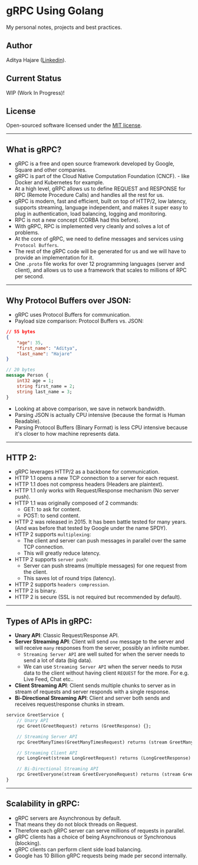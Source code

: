 # gRPC Using Golang
My personal notes, projects and best practices.

## Author
Aditya Hajare ([Linkedin](https://in.linkedin.com/in/aditya-hajare)).

## Current Status
WIP (Work In Progress)!

## License
Open-sourced software licensed under the [MIT license](http://opensource.org/licenses/MIT).

-----------

## What is gRPC?
- gRPC is a free and open source framework developed by Google, Square and other companies.
- gRPC is part of the Cloud Native Computation Foundation (CNCF). - like Docker and Kubernetes for example.
- At a high level, gRPC allows us to define REQUEST and RESPONSE for RPC (Remote Procedure Calls) and handles all the rest for us.
- gRPC is modern, fast and efficient, built on top of HTTP/2, low latency, supports streaming, language independent, and makes it super easy to plug in authentication, load balancing, logging and monitoring.
- RPC is not a new concept (CORBA had this before).
- With gRPC, RPC is implemented very cleanly and solves a lot of problems.
- At the core of gRPC, we need to define messages and services using `Protocol Buffers`.
- The rest of the gRPC code will be generated for us and we will have to provide an implementation for it.
- One `.proto` file works for over 12 programming languages (server and client), and allows us to use a framework that scales to millions of RPC per second.

-----------

## Why Protocol Buffers over JSON:
- gRPC uses Protocol Buffers for communication.
- Payload size comparison: Protocol Buffers vs. JSON:
```json
// 55 bytes
{
    "age": 35,
    "first_name": "Aditya",
    "last_name": "Hajare"
}
```
```proto
// 20 bytes
message Person {
    int32 age = 1;
    string first_name = 2;
    string last_name = 3;
}
```
- Looking at above comparison, we save in network bandwidth.
- Parsing JSON is actually CPU intensive (because the format is Human Readable).
- Parsing Protocol Buffers (Binary Format) is less CPU intensive because it's closer to how machine represents data.

-----------

## HTTP 2:
- gRPC leverages HTTP/2 as a backbone for communication.
- HTTP 1.1 opens a new TCP connection to a server for each request.
- HTTP 1.1 does not compress headers (Headers are plaintext).
- HTTP 1.1 only works with Request/Response mechanism (No server push).
- HTTP 1.1 was originally composed of 2 commands:
    * GET: to ask for content.
    * POST: to send content.
- HTTP 2 was released in 2015. It has been battle tested for many years. (And was before that tested by Google under the name SPDY).
- HTTP 2 supports `multiplexing`:
    * The client and server can push messages in parallel over the same TCP connection.
    * This will greatly reduce latency.
- HTTP 2 supports `server push`:
    * Server can push streams (multiple messages) for one request from the client.
    * This saves lot of round trips (latency).
- HTTP 2 supports `headers compression`.
- HTTP 2 is binary.
- HTTP 2 is secure (SSL is not required but recommended by default).

-----------

## Types of APIs in gRPC:
- **Unary API**: Classic Request/Response API.
- **Server Streaming API**: Client will send `one` message to the server and will receive `many` responses from the server, possibly an infinite number.
    * `Streaming Server API` are well suited for when the server needs to send a lot of data (big data).
    * We can use `Streaming Server API` when the server needs to `PUSH` data to the client without having client `REQUEST` for the more. For e.g. Live Feed, Chat etc..
- **Client Streaming API**: Client sends multiple chunks to server as in stream of requests and server responds with a single response.
- **Bi-Directional Streaming API**: Client and server both sends and receives request/response chunks in stream.
```proto
service GreetService {
    // Unary API
    rpc Greet(GreetRequest) returns (GreetResponse) {};

    // Streaming Server API
    rpc GreetManyTimes(GreetManyTimesRequest) returns (stream GreetManyTimesResponse) {};

    // Streaming Client API
    rpc LongGreet(stream LongGreetRequest) returns (LongGreetResponse) {};

    // Bi-Directional Streaming API
    rpc GreetEveryone(stream GreetEveryoneRequest) returns (stream GreetEveryoneResponse) {};
}
```

-----------

## Scalability in gRPC:
- gRPC servers are Asynchronous by default.
- That means they do not block threads on Request.
- Therefore each gRPC server can serve millions of requests in parallel.
- gRPC clients has a choice of being Asynchronous or Synchronous (blocking).
- gRPC clients can perform client side load balancing.
- Google has 10 Billion gRPC requests being made per second internally.